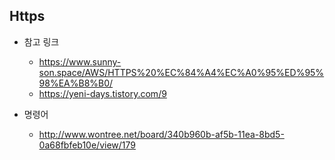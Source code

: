 ## Https

- 참고 링크
  - https://www.sunny-son.space/AWS/HTTPS%20%EC%84%A4%EC%A0%95%ED%95%98%EA%B8%B0/
  - https://yeni-days.tistory.com/9

- 명령어
  - http://www.wontree.net/board/340b960b-af5b-11ea-8bd5-0a68fbfeb10e/view/179